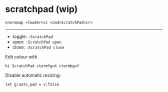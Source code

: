 # scratchpad (wip)

```
nnoremap <leader>cc <cmd>ScratchPad<cr>
```

---

- toggle: `:ScratchPad`
- open: `:ScratchPad open`
- close: `:ScratchPad close`

Edit colour with
```
hi ScratchPad ctermfg=X ctermbg=Y
```

Disable automatic resizing:

```
let g:auto_pad = v:false
```

